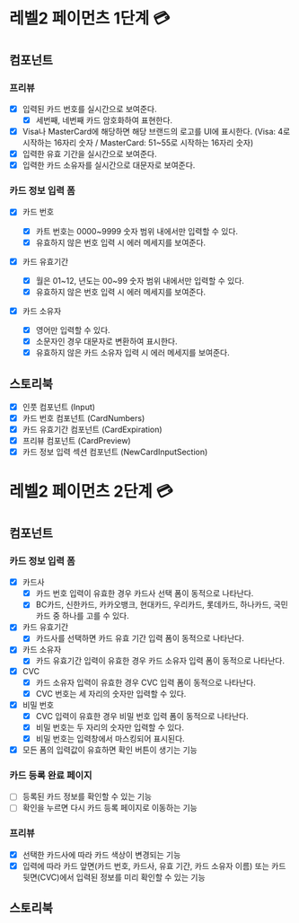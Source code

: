 # 레벨2 페이먼츠 1단계 💳

## 컴포넌트

### 프리뷰

- [x] 입력된 카드 번호를 실시간으로 보여준다.
  - [x] 세번째, 네번째 카드 암호화하여 표현한다.
- [x] Visa나 MasterCard에 해당하면 해당 브랜드의 로고를 UI에 표시한다. (Visa: 4로 시작하는 16자리 숫자 / MasterCard: 51~55로 시작하는 16자리 숫자)
- [x] 입력한 유효 기간을 실시간으로 보여준다.
- [x] 입력한 카드 소유자를 실시간으로 대문자로 보여준다.

### 카드 정보 입력 폼

- [x] 카드 번호

  - [x] 카트 번호는 0000~9999 숫자 범위 내에서만 입력할 수 있다.
  - [x] 유효하지 않은 번호 입력 시 에러 메세지를 보여준다.

- [x] 카드 유효기간

  - [x] 월은 01~12, 년도는 00~99 숫자 범위 내에서만 입력할 수 있다.
  - [x] 유효하지 않은 번호 입력 시 에러 메세지를 보여준다.

- [x] 카드 소유자
  - [x] 영어만 입력할 수 있다.
  - [x] 소문자인 경우 대문자로 변환하여 표시한다.
  - [x] 유효하지 않은 카드 소유자 입력 시 에러 메세지를 보여준다.

## 스토리북

- [x] 인풋 컴포넌트 (Input)
- [x] 카드 번호 컴포넌트 (CardNumbers)
- [x] 카드 유효기간 컴포넌트 (CardExpiration)
- [x] 프리뷰 컴포넌트 (CardPreview)
- [x] 카드 정보 입력 섹션 컴포넌트 (NewCardInputSection)

# 레벨2 페이먼츠 2단계 💳

## 컴포넌트

### 카드 정보 입력 폼

- [x] 카드사
  - [x] 카드 번호 입력이 유효한 경우 카드사 선택 폼이 동적으로 나타난다.
  - [x] BC카드, 신한카드, 카카오뱅크, 현대카드, 우리카드, 롯데카드, 하나카드, 국민카드 중 하나를 고를 수 있다.
- [x] 카드 유효기간
  - [x] 카드사를 선택하면 카드 유효 기간 입력 폼이 동적으로 나타난다.
- [x] 카드 소유자
  - [x] 카드 유효기간 입력이 유효한 경우 카드 소유자 입력 폼이 동적으로 나타난다.
- [x] CVC
  - [x] 카드 소유자 입력이 유효한 경우 CVC 입력 폼이 동적으로 나타난다.
  - [x] CVC 번호는 세 자리의 숫자만 입력할 수 있다.
- [x] 비밀 번호
  - [x] CVC 입력이 유효한 경우 비밀 번호 입력 폼이 동적으로 나타난다.
  - [x] 비밀 번호는 두 자리의 숫자만 입력할 수 있다.
  - [x] 비밀 번호는 입력창에서 마스킹되어 표시된다.
- [x] 모든 폼의 입력값이 유효하면 확인 버튼이 생기는 기능

### 카드 등록 완료 페이지

- [ ] 등록된 카드 정보를 확인할 수 있는 기능
- [ ] 확인을 누르면 다시 카드 등록 페이지로 이동하는 기능

### 프리뷰

- [x] 선택한 카드사에 따라 카드 색상이 변경되는 기능
- [x] 입력에 따라 카드 앞면(카드 번호, 카드사, 유효 기간, 카드 소유자 이름) 또는 카드 뒷면(CVC)에서 입력된 정보를 미리 확인할 수 있는 기능

## 스토리북
